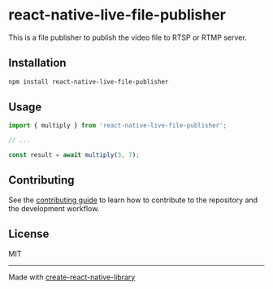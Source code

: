 # react-native-live-file-publisher

This is a file publisher to publish the video file to RTSP or RTMP server.

## Installation

```sh
npm install react-native-live-file-publisher
```

## Usage

```js
import { multiply } from 'react-native-live-file-publisher';

// ...

const result = await multiply(3, 7);
```

## Contributing

See the [contributing guide](CONTRIBUTING.md) to learn how to contribute to the repository and the development workflow.

## License

MIT

---

Made with [create-react-native-library](https://github.com/callstack/react-native-builder-bob)
